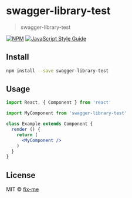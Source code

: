 # swagger-library-test

> swagger-library-test

[![NPM](https://img.shields.io/npm/v/swagger-library-test.svg)](https://www.npmjs.com/package/swagger-library-test) [![JavaScript Style Guide](https://img.shields.io/badge/code_style-standard-brightgreen.svg)](https://standardjs.com)

## Install

```bash
npm install --save swagger-library-test
```

## Usage

```jsx
import React, { Component } from 'react'

import MyComponent from 'swagger-library-test'

class Example extends Component {
  render () {
    return (
      <MyComponent />
    )
  }
}
```

## License

MIT © [fix-me](https://github.com/fix-me)
